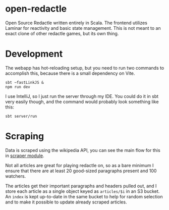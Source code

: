 # open-redactle

Open Source Redactle written entirely in Scala. The frontend utilizes Laminar for reactivity and basic state management.
This is not meant to an exact clone of other redactle games, but its own thing.

# Development

The webapp has hot-reloading setup, but you need to run two commands to accomplish this, because there is a small
dependency on Vite.

```shell
sbt ~fastLinkJS &
npm run dev
```

I use IntelliJ, so I just run the server through my IDE. You could do it in sbt very easily though, and the command
would probably look something like this:

```shell
sbt server/run
```

# Scraping

Data is scraped using the wikipedia API, you can see the main flow for this
in [scraper module](./scraper/src/main/scala/openredactle/scraper/main.scala).

Not all articles are great for playing redactle on, so as a bare minimum I ensure that there are at least 20 good-sized
paragraphs present and 100 watchers.

The articles get their important paragraphs and headers pulled out, and I store each article as a single object keyed
as `articles/$i` in an S3 bucket. An `index` is kept up-to-date in the same bucket to help for random selection and
to make it possible to update already scraped articles.
